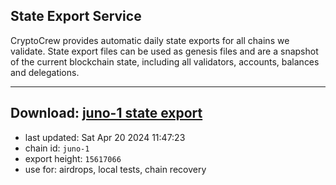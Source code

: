 ## State Export Service
CryptoCrew provides automatic daily state exports for all chains we validate. State export files can be used as genesis files and are a snapshot of the current blockchain state, including all validators, accounts, balances and delegations.

---
**Download: [juno-1 state export](https://dl-eu2.ccvalidators.com/SERVICE/juno/juno-1_export_15617066.json)**
---

- last updated: Sat Apr 20 2024 11:47:23
- chain id: `juno-1`
- export height: `15617066`
- use for: airdrops, local tests, chain recovery

